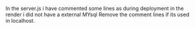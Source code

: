 In the server.js i have commented some lines as during deployment in the render i did not have a external MYsql
Remove the comment lines if its used in localhost.
